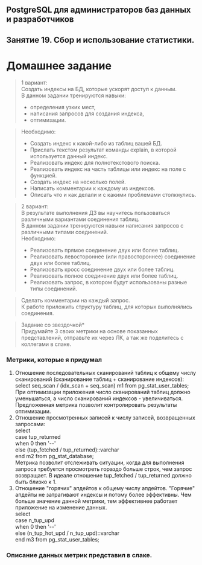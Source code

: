 ## PostgreSQL для администраторов баз данных и разработчиков ##  
## Занятие 19. Сбор и использование статистики. ##  
# Домашнее задание # 

>1 вариант:  
>Создать индексы на БД, которые ускорят доступ к данным.  
>В данном задании тренируются навыки:  
> * определения узких мест,  
> * написания запросов для создания индекса,  
> * оптимизации.  

>Необходимо:  
> * Создать индекс к какой-либо из таблиц вашей БД.  
> * Прислать текстом результат команды explain, в которой используется данный индекс.  
> * Реализовать индекс для полнотекстового поиска.  
> * Реализовать индекс на часть таблицы или индекс на поле с функцией.  
> * Создать индекс на несколько полей.  
> * Написать комментарии к каждому из индексов.  
> * Описать что и как делали и с какими проблемами столкнулись.  

>2 вариант:  
>В результате выполнения ДЗ вы научитесь пользоваться различными вариантами соединения таблиц.  
>В данном задании тренируются навыки написания запросов с различными типами соединений.  
>Необходимо:  
> * Реализовать прямое соединение двух или более таблиц.  
> * Реализовать левостороннее (или правостороннее) соединение двух или более таблиц.  
> * Реализовать кросс соединение двух или более таблиц.  
> * Реализовать полное соединение двух или более таблиц.  
> * Реализовать запрос, в котором будут использованы разные типы соединений.  

>Сделать комментарии на каждый запрос.  
>К работе приложить структуру таблиц, для которых выполнялись соединения.  

>Задание со звездочкой*  
>Придумайте 3 своих метрики на основе показанных представлений, отправьте их через ЛК, а так же поделитесь с коллегами в слаке.  

### Метрики, которые я придумал ###

1. Отношение последовательных сканирований таблиц к общему числу сканирований (сканирование таблиц + сканирование индексов):  
select seq_scan / (idx_scan + seq_scan) m1 from pg_stat_user_tables;  
При оптимизации приложения число сканирований таблиц должно уменьшаться, а число сканирований индексов - увеличиваться. Предложенная метрика позволит контролировать результаты оптимизации.  
2. Отношение просмотренных записей к числу записей, возвращенных запросами:  
select  
  case tup_returned  
    when 0 then '--'  
    else (tup_fetched / tup_returned)::varchar  
  end m2 from pg_stat_database;  
Метрика позволит отслеживать ситуации, когда для выполнения запроса требуется просмотреть гораздо больше строк, чем запрос возвращает. В идеале отношение tup_fetched / tup_returned должно быть близко к 1.  
3. Отношение "горячих" апдейтов к общему числу апдейтов. "Горячие" апдейты не затрагивают индексы и потому более эффективны. Чем больше значение данной метрики, тем эффективнее работает приложение на изменение данных.  
select  
  case n_tup_upd  
    when 0 then '--'  
    else (n_tup_hot_upd / n_tup_upd)::varchar  
  end m3 from pg_stat_user_tables;  

### Описание данных метрик представил в слаке. ###
